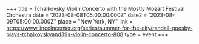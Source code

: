 +++
title = Tchaikovsky Violin Concerto with the Mostly Mozart Festival Orchestra
date = '2023-08-08T05:00:00.000Z"
date2 = '2023-08-09T05:00:00.000Z"
place = "New York, NY"
link =  https://www.lincolncenter.org/series/summer-for-the-city/randall-goosby-plays-tchaikovskyand39s-violin-concerto-808
type = event
+++

